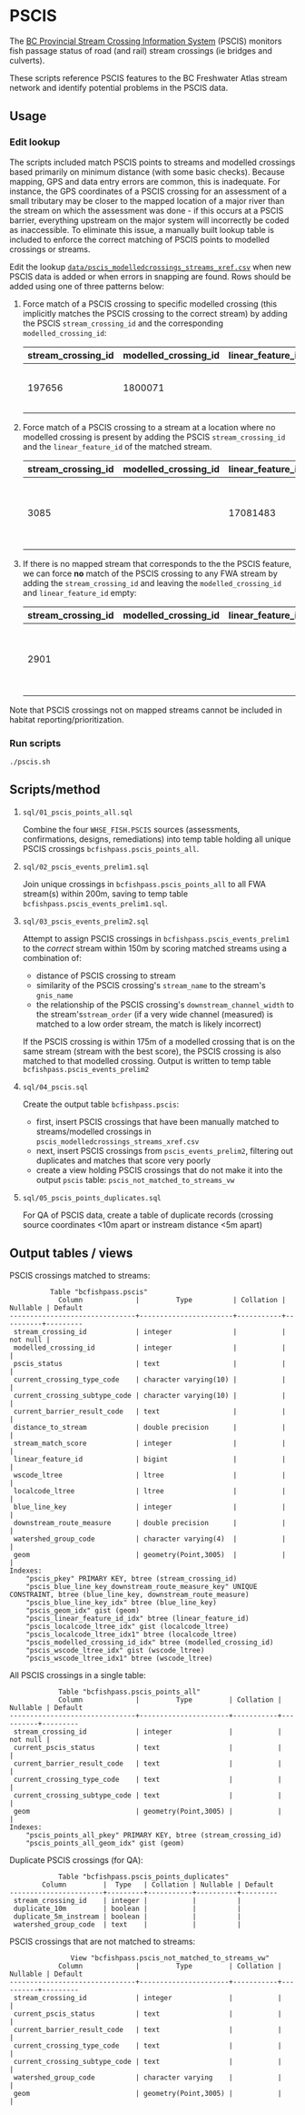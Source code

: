 # PSCIS

The [BC Provincial Stream Crossing Information System](https://www2.gov.bc.ca/gov/content/environment/natural-resource-stewardship/land-based-investment/investment-categories/fish-passage) (PSCIS) monitors fish passage status of road (and rail) stream crossings (ie bridges and culverts).

These scripts reference PSCIS features to the BC Freshwater Atlas stream network and identify potential problems in the PSCIS data.

## Usage


### Edit lookup
The scripts included match PSCIS points to streams and modelled crossings based primarily on minimum distance (with some basic checks).
Because mapping, GPS and data entry errors are common, this is inadequate. For instance, the GPS coordinates of a PSCIS crossing for an
assessment of a small tributary may be closer to the mapped location of a major river than the stream on which the assessment was done -
if this occurs at a PSCIS barrier, everything upstream on the major system will incorrectly be coded as inaccessible.  To eliminate this
issue, a manually built lookup table is included to enforce the correct matching of PSCIS points to modelled crossings or streams.

Edit the lookup [`data/pscis_modelledcrossings_streams_xref.csv`](`data/pscis_modelledcrossings_streams_xref`) when new PSCIS data is
added or when errors in snapping are found. Rows should be added using one of three patterns below:


1. Force match of a PSCIS crossing to specific modelled crossing (this implicitly matches the PSCIS crossing to the correct stream) by
adding the PSCIS `stream_crossing_id` and the corresponding `modelled_crossing_id`:


    | stream_crossing_id | modelled_crossing_id | linear_feature_id | reviewer |                           notes |
    |--------------------|----------------------|-------------------|----------|---------------------------------- |
    |              197656|             1800071  |                   |       SN | Match based on assessor comments |


2. Force match of a PSCIS crossing to a stream at a location where no modelled crossing is present by adding the PSCIS
`stream_crossing_id` and the `linear_feature_id` of the matched stream.


    | stream_crossing_id | modelled_crossing_id | linear_feature_id | reviewer |                           notes         |
    |--------------------|----------------------|-------------------|----------|-----------------------------------------|
    |              3085  |                      | 17081483          |       SN | No modelled crossing, matched to stream |


3. If there is no mapped stream that corresponds to the the PSCIS feature, we can force **no** match of the PSCIS crossing to any FWA stream
by adding the `stream_crossing_id` and leaving the `modelled_crossing_id` and `linear_feature_id` empty:

    | stream_crossing_id | modelled_crossing_id | linear_feature_id | reviewer |                           notes       |
    |--------------------|----------------------|-------------------|----------|---------------------------------------|
    |              2901  |                      |                   |       SN | No stream mapped at crossing location |


Note that PSCIS crossings not on mapped streams cannot be included in habitat reporting/prioritization.


### Run scripts

    ./pscis.sh


## Scripts/method


1. `sql/01_pscis_points_all.sql`

    Combine the four `WHSE_FISH.PSCIS` sources (assessments, confirmations, designs, remediations) into temp table holding all unique PSCIS crossings `bcfishpass.pscis_points_all`.

2. `sql/02_pscis_events_prelim1.sql`

    Join unique crossings in `bcfishpass.pscis_points_all` to all FWA stream(s) within 200m, saving to temp table `bcfishpass.pscis_events_prelim1.sql`.

3. `sql/03_pscis_events_prelim2.sql`

    Attempt to assign PSCIS crossings in `bcfishpass.pscis_events_prelim1` to the *correct* stream within 150m by scoring matched streams using a combination of:

    - distance of PSCIS crossing to stream
    - similarity of the PSCIS crossing's `stream_name` to the stream's `gnis_name`
    - the relationship of the PSCIS crossing's `downstream_channel_width` to the stream's`stream_order` (if a very wide channel (measured) is matched to a low order stream, the match is likely incorrect)

    If the PSCIS crossing is within 175m of a modelled crossing that is on the same stream (stream with the best score), the PSCIS crossing is also matched to that modelled crossing. Output is written to temp table `bcfishpass.pscis_events_prelim2`

4. `sql/04_pscis.sql`

    Create the output table `bcfishpass.pscis`:

    - first, insert PSCIS crossings that have been manually matched to streams/modelled crossings in `pscis_modelledcrossings_streams_xref.csv`
    - next, insert PSCIS crossings from `pscis_events_prelim2`, filtering out duplicates and matches that score very poorly
    - create a view holding PSCIS crossings that do not make it into the output `pscis` table: `pscis_not_matched_to_streams_vw`

5. `sql/05_pscis_points_duplicates.sql`

    For QA of PSCIS data, create a table of duplicate records (crossing source coordinates <10m apart or instream distance <5m apart)


## Output tables / views

PSCIS crossings matched to streams:

              Table "bcfishpass.pscis"
                Column             |         Type          | Collation | Nullable | Default
    -------------------------------+-----------------------+-----------+----------+---------
     stream_crossing_id            | integer               |           | not null |
     modelled_crossing_id          | integer               |           |          |
     pscis_status                  | text                  |           |          |
     current_crossing_type_code    | character varying(10) |           |          |
     current_crossing_subtype_code | character varying(10) |           |          |
     current_barrier_result_code   | text                  |           |          |
     distance_to_stream            | double precision      |           |          |
     stream_match_score            | integer               |           |          |
     linear_feature_id             | bigint                |           |          |
     wscode_ltree                  | ltree                 |           |          |
     localcode_ltree               | ltree                 |           |          |
     blue_line_key                 | integer               |           |          |
     downstream_route_measure      | double precision      |           |          |
     watershed_group_code          | character varying(4)  |           |          |
     geom                          | geometry(Point,3005)  |           |          |
    Indexes:
        "pscis_pkey" PRIMARY KEY, btree (stream_crossing_id)
        "pscis_blue_line_key_downstream_route_measure_key" UNIQUE CONSTRAINT, btree (blue_line_key, downstream_route_measure)
        "pscis_blue_line_key_idx" btree (blue_line_key)
        "pscis_geom_idx" gist (geom)
        "pscis_linear_feature_id_idx" btree (linear_feature_id)
        "pscis_localcode_ltree_idx" gist (localcode_ltree)
        "pscis_localcode_ltree_idx1" btree (localcode_ltree)
        "pscis_modelled_crossing_id_idx" btree (modelled_crossing_id)
        "pscis_wscode_ltree_idx" gist (wscode_ltree)
        "pscis_wscode_ltree_idx1" btree (wscode_ltree)


All PSCIS crossings in a single table:

                Table "bcfishpass.pscis_points_all"
                Column             |         Type         | Collation | Nullable | Default
    -------------------------------+----------------------+-----------+----------+---------
     stream_crossing_id            | integer              |           | not null |
     current_pscis_status          | text                 |           |          |
     current_barrier_result_code   | text                 |           |          |
     current_crossing_type_code    | text                 |           |          |
     current_crossing_subtype_code | text                 |           |          |
     geom                          | geometry(Point,3005) |           |          |
    Indexes:
        "pscis_points_all_pkey" PRIMARY KEY, btree (stream_crossing_id)
        "pscis_points_all_geom_idx" gist (geom)


Duplicate PSCIS crossings (for QA):

                Table "bcfishpass.pscis_points_duplicates"
            Column         |  Type   | Collation | Nullable | Default
    -----------------------+---------+-----------+----------+---------
     stream_crossing_id    | integer |           |          |
     duplicate_10m         | boolean |           |          |
     duplicate_5m_instream | boolean |           |          |
     watershed_group_code  | text    |           |          |


PSCIS crossings that are not matched to streams:

                   View "bcfishpass.pscis_not_matched_to_streams_vw"
                Column             |         Type         | Collation | Nullable | Default
    -------------------------------+----------------------+-----------+----------+---------
     stream_crossing_id            | integer              |           |          |
     current_pscis_status          | text                 |           |          |
     current_barrier_result_code   | text                 |           |          |
     current_crossing_type_code    | text                 |           |          |
     current_crossing_subtype_code | text                 |           |          |
     watershed_group_code          | character varying    |           |          |
     geom                          | geometry(Point,3005) |           |          |